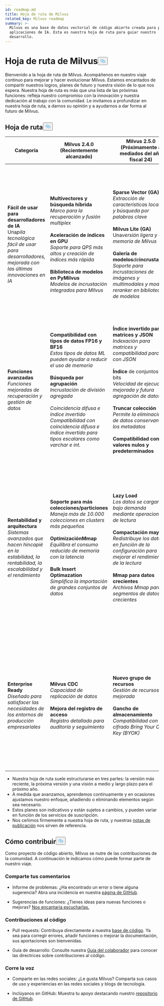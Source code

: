 ```yaml
---
id: roadmap.md
title: Hoja de ruta de Milvus
related_key: Milvus roadmap
summary: >-
  Milvus es una base de datos vectorial de código abierto creada para potenciar
  aplicaciones de IA. Esta es nuestra hoja de ruta para guiar nuestro
  desarrollo.
---
```

<h1 id="Milvus-Roadmap" class="common-anchor-header">Hoja de ruta de Milvus<button data-href="#Milvus-Roadmap" class="anchor-icon" translate="no">
      <svg translate="no"
        aria-hidden="true"
        focusable="false"
        height="20"
        version="1.1"
        viewBox="0 0 16 16"
        width="16"
      >
        <path
          fill="#0092E4"
          fill-rule="evenodd"
          d="M4 9h1v1H4c-1.5 0-3-1.69-3-3.5S2.55 3 4 3h4c1.45 0 3 1.69 3 3.5 0 1.41-.91 2.72-2 3.25V8.59c.58-.45 1-1.27 1-2.09C10 5.22 8.98 4 8 4H4c-.98 0-2 1.22-2 2.5S3 9 4 9zm9-3h-1v1h1c1 0 2 1.22 2 2.5S13.98 12 13 12H9c-.98 0-2-1.22-2-2.5 0-.83.42-1.64 1-2.09V6.25c-1.09.53-2 1.84-2 3.25C6 11.31 7.55 13 9 13h4c1.45 0 3-1.69 3-3.5S14.5 6 13 6z"
        ></path>
      </svg>
    </button></h1><p>Bienvenido a la hoja de ruta de Milvus. Acompáñenos en nuestro viaje continuo para mejorar y hacer evolucionar Milvus. Estamos encantados de compartir nuestros logros, planes de futuro y nuestra visión de lo que nos espera. Nuestra hoja de ruta es más que una lista de las próximas funciones: refleja nuestro compromiso con la innovación y nuestra dedicación al trabajo con la comunidad. Le invitamos a profundizar en nuestra hoja de ruta, a darnos su opinión y a ayudarnos a dar forma al futuro de Milvus.</p>
<h2 id="Roadmap" class="common-anchor-header">Hoja de ruta<button data-href="#Roadmap" class="anchor-icon" translate="no">
      <svg translate="no"
        aria-hidden="true"
        focusable="false"
        height="20"
        version="1.1"
        viewBox="0 0 16 16"
        width="16"
      >
        <path
          fill="#0092E4"
          fill-rule="evenodd"
          d="M4 9h1v1H4c-1.5 0-3-1.69-3-3.5S2.55 3 4 3h4c1.45 0 3 1.69 3 3.5 0 1.41-.91 2.72-2 3.25V8.59c.58-.45 1-1.27 1-2.09C10 5.22 8.98 4 8 4H4c-.98 0-2 1.22-2 2.5S3 9 4 9zm9-3h-1v1h1c1 0 2 1.22 2 2.5S13.98 12 13 12H9c-.98 0-2-1.22-2-2.5 0-.83.42-1.64 1-2.09V6.25c-1.09.53-2 1.84-2 3.25C6 11.31 7.55 13 9 13h4c1.45 0 3-1.69 3-3.5S14.5 6 13 6z"
        ></path>
      </svg>
    </button></h2><table>
    <thead>
        <tr>
            <th>Categoría</th>
            <th>Milvus 2.4.0 (Recientemente alcanzado)</th>
            <th>Milvus 2.5.0 (Próximamente a mediados del año fiscal 24)</th>
            <th>Futura hoja de ruta (Milvus 3.0 prevista en CY24)</th>
        </tr>
    </thead>
    <tbody>
        <tr>
            <td><strong>Fácil de usar para desarrolladores de IA</strong><br/> Una<i>pila tecnológica fácil de usar para desarrolladores, mejorada con las últimas innovaciones en IA</i></td>
            <td><strong>Multivectores y búsqueda híbrida</strong><br/><i>Marco para la recuperación y fusión multiplex</i><br/><br/><strong>Aceleración de índices en GPU</strong><br/><i>Soporte para QPS más altos y creación de índices más rápida</i><br/><br/><strong>Biblioteca de modelos en PyMilvus</strong><br/><i>Modelos de incrustación integrados para Milvus</i></td>
            <td><strong>Sparse Vector (GA)</strong><br/><i>Extracción de características locales y búsqueda por palabras clave</i><br/><br/><strong>Milvus Lite (GA)</strong><br/> Una<i>versión ligera y en memoria de Milvus</i><br/><br/><strong>Galería de modelos</strong><i>de</i><strong>incrustación</strong><br/><i>Soporte para incrustaciones de imágenes y multimodales y modelos reranker en bibliotecas de modelos</i></td>
            <td><strong>Entrada y salida de datos originales</strong><br/><i>Compatibilidad con tipos de datos Blob</i><br/><br/><strong>Agrupación de datos</strong><br/><i>Co-localidad de los datos</i><br/><br/><strong>Búsqueda vectorial orientada a escenarios</strong><br/><i>Por ejemplo, búsqueda multiobjetivo y filtrado NN</i><br/><br/><strong>Compatibilidad con incrustación y reranker Endpoint</strong></td>
        </tr>
        <tr>
            <td><strong>Funciones avanzadas</strong><br/><i>Funciones mejoradas de recuperación y gestión de datos</i></td>
            <td><strong>Compatibilidad con tipos de datos FP16 y BF16</strong><br/><i>Estos tipos de datos ML pueden ayudar a reducir el uso de memoria</i><br/><br/><strong>Búsqueda por agrupación</strong><br/><i>Incrustación de división agregada</i><br/><br/><i>Coincidencia difusa e índice invertido</i><br/><i>Compatibilidad con coincidencia difusa e índice invertido para tipos escalares como varchar e int.</i></td>
            <td><strong>Índice invertido para matrices y JSON</strong><br/><i>Indexación para matrices y compatibilidad parcial con JSON</i><br/><br/><strong>Índice</strong> de conjuntos de bits<br/><i>Velocidad de ejecución mejorada y futura agregación de datos</i><br/><br/><strong>Truncar colección</strong><br/><i>Permite la eliminación de datos conservando los metadatos</i><br/><br/><strong>Compatibilidad con valores nulos y predeterminados</strong></td>
            <td><strong>Compatibilidad con más tipos de datos</strong><br/><i>por ejemplo, Datetime, GIS</i><br/><br/><strong>Filtrado avanzado de texto</strong><br/><i>por ejemplo, Match Phrase</i><br/><br/><strong>Deduplicación de claves primarias</strong></td>
        </tr>
        <tr>
            <td><strong>Rentabilidad y arquitectura</strong><br/><i>Sistemas avanzados que hacen hincapié en la estabilidad, la rentabilidad, la escalabilidad y el rendimiento</i></td>
            <td><strong>Soporte para más colecciones/particiones</strong><br/><i>Maneja más de 10.000 colecciones en clusters más pequeños</i><br/><br/><strong>Optimización</strong><strong>Mmap</strong><br/><i>Equilibra el consumo reducido de memoria con la latencia</i><br/><br/><strong>Bulk Insert Optimazation</strong><br/><i>Simplifica la importación de grandes conjuntos de datos</i></td>
            <td><strong>Lazy Load</strong><br/><i>Los datos se cargan bajo demanda mediante operaciones de lectura</i><br/><br/><strong>Compactación mayor</strong><br/><i>Redistribuye los datos en función de la configuración para mejorar el rendimiento de la lectura</i><br/><br/><strong>Mmap para datos crecientes</strong><br/><i>Archivos Mmap para segmentos de datos crecientes</i></td>
            <td><strong>Control de memoria</strong><br/><i>Reduce los problemas de falta de memoria y proporciona una gestión global de la memoria</i><br/><br/><strong>Introducción de LogNode</strong><br/><i>Garantiza la coherencia global y aborda el cuello de botella de un solo punto en la coordinación raíz</i><br/><br/><strong>Formato de almacenamiento V2</strong><br/><i>El diseño de formato universal sienta las bases para el acceso a datos basado en disco</i></td>
        </tr>
        <tr>
            <td><strong>Enterprise Ready</strong><br/><i>Diseñado para satisfacer las necesidades de los entornos de producción empresariales</i></td>
            <td><strong>Milvus CDC</strong><br/><i>Capacidad de replicación de datos</i><br/><br/><strong>Mejora del registro de acceso</strong><br/><i>Registro detallado para auditoría y seguimiento</i></td>
            <td><strong>Nuevo grupo de recursos</strong><br/><i>Gestión de recursos mejorada</i><br/><br/><strong>Gancho de almacenamiento</strong><br/><i>Compatibilidad con el cifrado Bring Your Own Key (BYOK)</i></td>
            <td><strong>Ajuste dinámico del número</strong><i>de ré</i><strong>plicas</strong><br/><i>Facilita los cambios dinámicos del número de réplicas</i><br/><br/><strong>Modificación dinámica del esquema</strong><br/><i>por ejemplo, añadir/eliminar campos, modificar longitudes varchar</i><br/><br/><strong>SDKs de</strong> Rust<strong>y C#</strong>.</td>
        </tr>
    </tbody>
</table>
<ul>
<li>Nuestra hoja de ruta suele estructurarse en tres partes: la versión más reciente, la próxima versión y una visión a medio y largo plazo para el próximo año.</li>
<li>A medida que avanzamos, aprendemos continuamente y en ocasiones ajustamos nuestro enfoque, añadiendo o eliminando elementos según sea necesario.</li>
<li>Estos planes son indicativos y están sujetos a cambios, y pueden variar en función de los servicios de suscripción.</li>
<li>Nos ceñimos firmemente a nuestra hoja de ruta, y nuestras <a href="/docs/es/v2.4.x/release_notes.md">notas de publicación</a> nos sirven de referencia.</li>
</ul>
<h2 id="How-to-contribute" class="common-anchor-header">Cómo contribuir<button data-href="#How-to-contribute" class="anchor-icon" translate="no">
      <svg translate="no"
        aria-hidden="true"
        focusable="false"
        height="20"
        version="1.1"
        viewBox="0 0 16 16"
        width="16"
      >
        <path
          fill="#0092E4"
          fill-rule="evenodd"
          d="M4 9h1v1H4c-1.5 0-3-1.69-3-3.5S2.55 3 4 3h4c1.45 0 3 1.69 3 3.5 0 1.41-.91 2.72-2 3.25V8.59c.58-.45 1-1.27 1-2.09C10 5.22 8.98 4 8 4H4c-.98 0-2 1.22-2 2.5S3 9 4 9zm9-3h-1v1h1c1 0 2 1.22 2 2.5S13.98 12 13 12H9c-.98 0-2-1.22-2-2.5 0-.83.42-1.64 1-2.09V6.25c-1.09.53-2 1.84-2 3.25C6 11.31 7.55 13 9 13h4c1.45 0 3-1.69 3-3.5S14.5 6 13 6z"
        ></path>
      </svg>
    </button></h2><p>Como proyecto de código abierto, Milvus se nutre de las contribuciones de la comunidad. A continuación le indicamos cómo puede formar parte de nuestro viaje.</p>
<h3 id="Share-feedback" class="common-anchor-header">Comparte tus comentarios</h3><ul>
<li><p>Informe de problemas: ¿Ha encontrado un error o tiene alguna sugerencia? Abra una incidencia en nuestra <a href="https://github.com/milvus-io/milvus/issues">página de GitHub</a>.</p></li>
<li><p>Sugerencias de funciones: ¿Tienes ideas para nuevas funciones o mejoras? <a href="https://github.com/milvus-io/milvus/discussions">Nos encantaría escucharlas.</a></p></li>
</ul>
<h3 id="Code-contributions" class="common-anchor-header">Contribuciones al código</h3><ul>
<li><p>Pull requests: Contribuya directamente a nuestra <a href="https://github.com/milvus-io/milvus/pulls">base de código</a>. Ya sea para corregir errores, añadir funciones o mejorar la documentación, sus aportaciones son bienvenidas.</p></li>
<li><p>Guía de desarrollo: Consulte nuestra <a href="https://github.com/milvus-io/milvus/blob/82915a9630ab0ff40d7891b97c367ede5726ff7c/CONTRIBUTING.md">Guía del colaborador</a> para conocer las directrices sobre contribuciones al código.</p></li>
</ul>
<h3 id="Spread-the-word" class="common-anchor-header">Corre la voz</h3><ul>
<li><p>Comparte en las redes sociales: ¿Le gusta Milvus? Comparta sus casos de uso y experiencias en las redes sociales y blogs de tecnología.</p></li>
<li><p>Inclúyanos en GitHub: Muestra tu apoyo destacando nuestro <a href="https://github.com/milvus-io/milvus">repositorio de GitHub</a>.</p></li>
</ul>

